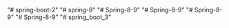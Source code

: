 "# spring-boot-2" 
"# spring-8" 
"# Spring-8-9" 
"# Spring-8-9" 
"# Spring-8-9" 
"# Spring-8-9" 
"# spring_boot_3" 
